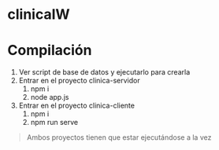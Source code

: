 # clinicaIW
# Compilación
1. Ver script de base de datos y ejecutarlo para crearla
2. Entrar en el proyecto clinica-servidor
   1. npm i
   2. node app.js
3. Entrar en el proyecto clinica-cliente
   1. npm i
   2. npm run serve
   
> Ambos proyectos tienen que estar ejecutándose a la vez
